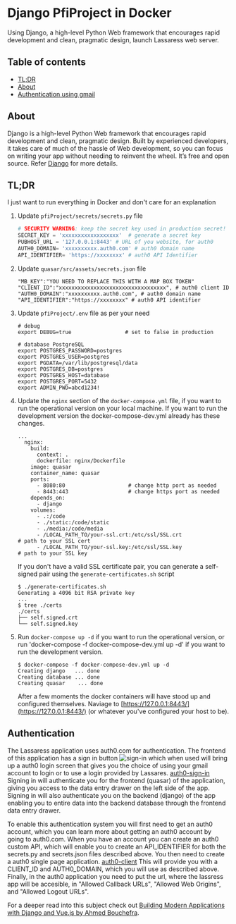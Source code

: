 # Django PfiProject in Docker

Using Django, a high-level Python Web framework that encourages rapid development and clean, pragmatic design, launch Lassaress web server.

## Table of contents

 - [TL;DR](#tldr)
 - [About](#about)
 - [Authentication using gmail](#auth)

## <a name="about"></a>About
Django is a high-level Python Web framework that encourages rapid development and clean, pragmatic design. Built by experienced developers, it takes care of much of the hassle of Web development, so you can focus on writing your app without needing to reinvent the wheel. It’s free and open source. Refer [Django](https://www.djangoproject.com/) for more details.

## <a name="tldr"></a>TL;DR
 I just want to run everything in Docker and don't care for an explanation

 1. Update `pfiProject/secrets/secrets.py` file 

     ```python
     # SECURITY WARNING: keep the secret key used in production secret!
     SECRET_KEY = 'xxxxxxxxxxxxxxxxxx'  # generate a secret key
     PUBHOST_URL = '127.0.0.1:8443' # URL of you website, for auth0
     AUTH0_DOMAIN= 'xxxxxxxxxx.auth0.com' # auth0 domain name
     API_IDENTIFIER= 'https://xxxxxxxx' # auth0 API Identifier
     ```
 1. Update `quasar/src/assets/secrets.json` file

     ```quasar
     "MB_KEY":"YOU NEED TO REPLACE THIS WITH A MAP BOX TOKEN"
     "CLIENT_ID":"xxxxxxxxxxxxxxxxxxxxxxxxxxxxxxxxxx", # auth0 client ID
     "AUTH0_DOMAIN":"xxxxxxxxxx.auth0.com", # auth0 domain name
     "API_IDENTIFIER":"https://xxxxxxxx" # auth0 API identifier
    ```
 3. Update `pfiProject/.env` file as per your need 

     ```
     # debug
     export DEBUG=true                 # set to false in production

     # database PostgreSQL
     export POSTGRES_PASSWORD=postgres
     export POSTGRES_USER=postgres
     export PGDATA=/var/lib/postgresql/data
     export POSTGRES_DB=postgres
     export POSTGRES_HOST=database
     export POSTGRES_PORT=5432
     export ADMIN_PWD=abcd1234!
     ```
 4. Update the `nginx` section of the `docker-compose.yml` file, if you want to run the operational version on your local machine. If you want to run the development version the docker-compose-dev.yml already has these changes.

     ```
     ...
       nginx:
         build:
           context: .
           dockerfile: nginx/Dockerfile
         image: quasar 
         container_name: quasar 
         ports:
           - 8080:80                    # change http port as needed
           - 8443:443                   # change https port as needed
         depends_on:
           - django
         volumes:
           - .:/code
           - ./static:/code/static
           - ./media:/code/media
           - /LOCAL_PATH_TO/your-ssl.crt:/etc/ssl/SSL.crt               # path to your SSL cert
           - /LOCAL_PATH_TO/your-ssl.key:/etc/ssl/SSL.key               # path to your SSL key
     ```
     If you don't have a valid SSL certificate pair, you can generate a self-signed pair using the `generate-certificates.sh` script

     ```console
     $ ./generate-certificates.sh
     Generating a 4096 bit RSA private key
     ...
     $ tree ./certs
     ./certs
     ├── self.signed.crt
     └── self.signed.key
     ```
 5. Run `docker-compose up -d` if you want to run the operational version, or run 'docker-compose -f docker-compose-dev.yml up -d' if you want to run the development version.

     ```console
     $ docker-compose -f docker-compose-dev.yml up -d
     Creating django   ... done
     Creating database ... done
     Creating quasar    ... done
     ```
    After a few moments the docker containers will have stood up and configured themselves.
 Naviage to [https://127.0.0.1:8443/](https://127.0.0.1:8443/) (or whatever you've configured your host to be).
 
## <a name="auth"></a>Authentication

The Lassaress application uses auth0.com for authentication. The frontend of this application has a sign in button ![sign-in](../../master/images/sign-in.png) which when used will bring up a auth0 login screen that gives you the choice of using your gmail account to login or to use a login provided by Lassares. 
[auth0-sign-in](../../master/images/auth0-sign-in.png)
Signing in will authenticate you for the frontend (quasar) of the application, giving you access to the data entry drawer on the left side of the app. Signing in will also authenticate you on the backend (django) of the app enabling you to entire data into the backend database through the frontend data entry drawer. 

To enable this authentication system you will first need to get an auth0 account, which you can learn more about getting an auth0 account by going to auth0.com. When you have an account you can create an auth0 custom API, which will enable you to create an API_IDENTIFIER for both the secrets.py and secrets.json files described above. You then need to create a auth0 single page application. 
[auth0-client](../../master/images/auth0-client.png)
This will provide you with a CLIENT_ID and AUTH0_DOMAIN, which you will use as described above. Finally, in the auth0 application you need to put the url, where the lassress app will be accesible, in "Allowed Callback URLs", "Allowed Web Origins", and "Allowed Logout URLs". 

For a deeper read into this subject check out [Building Modern Applications with Django and Vue.js by Ahmed Bouchefra](https://auth0.com/blog/building-modern-applications-with-django-and-vuejs/).
